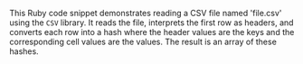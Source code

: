 This Ruby code snippet demonstrates reading a CSV file named 'file.csv' using the `CSV` library. It reads the file, interprets the first row as headers, and converts each row into a hash where the header values are the keys and the corresponding cell values are the values. The result is an array of these hashes.

